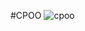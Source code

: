 #CPOO
![cpoo](https://user-images.githubusercontent.com/121312707/229458089-e5f98a79-0c68-4bfd-b2ff-158caf8ddba4.png)
